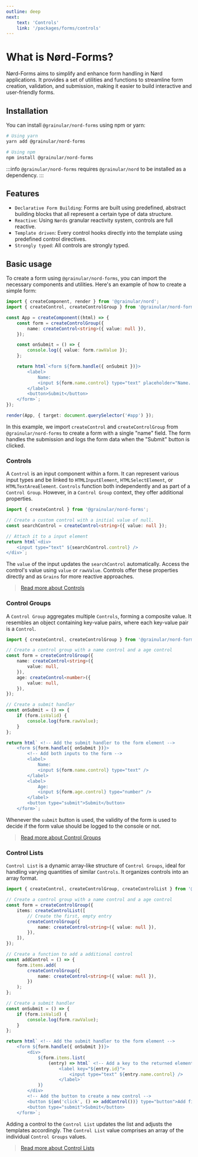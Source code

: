 ```yaml
---
outline: deep
next:
    text: 'Controls'
    link: '/packages/forms/controls'
---
```


<!-- @format -->

# What is Nørd-Forms?

Nørd-Forms aims to simplify and enhance form handling in Nørd applications. It provides a set of utilities and functions to streamline form creation, validation, and submission, making it easier to build interactive and user-friendly forms.

## Installation

You can install `@grainular/nord-forms` using npm or yarn:

```bash
# Using yarn
yarn add @grainular/nord-forms

# Using npm
npm install @grainular/nord-forms
```

:::info
`@grainular/nord-forms` requires `@grainular/nord` to be installed as a dependency.
:::

## Features

-   `Declarative Form Building`: Forms are built using predefined, abstract building blocks that all represent a certain type of data structure.
-   `Reactive`: Using `Nørds` granular reactivity system, controls are full reactive.
-   `Template driven`: Every control hooks directly into the template using predefined control directives.
-   `Strongly typed`: All controls are strongly typed.

## Basic usage

To create a form using `@grainular/nord-forms`, you can import the necessary components and utilities. Here's an example of how to create a simple form:

```ts
import { createComponent, render } from '@grainular/nord';
import { createControl, createControlGroup } from '@grainular/nord-forms';

const App = createComponent((html) => {
    const form = createControlGroup({
        name: createControl<string>({ value: null }),
    });

    const onSubmit = () => {
        console.log({ value: form.rawValue });
    };

    return html`<form ${form.handle({ onSubmit })}>
        <label>
            Name:
            <input ${form.name.control} type="text" placeholder="Name..." />
        </label>
        <button>Submit</button>
    </form>`;
});

render(App, { target: document.querySelector('#app') });
```

In this example, we import `createControl` and `createControlGroup` from `@grainular/nord-forms` to create a form with a single "name" field. The form handles the submission and logs the form data when the "Submit" button is clicked.

### Controls

A `Control` is an input component within a form. It can represent various input types and be linked to `HTMLInputElement`, `HTMLSelectElement`, or `HTMLTextAreaElement`. `Controls` function both independently and as part of a `Control Group`. However, in a `Control Group` context, they offer additional properties.

```ts
import { createControl } from '@grainular/nord-forms';

// Create a custom control with a initial value of null.
const searchControl = createControl<string>({ value: null });

// Attach it to a input element
return html`<div>
    <input type="text" ${searchControl.control} />
</div>`;
```

The `value` of the input updates the `searchControl` automatically. Access the control's value using `value` or `rawValue`. Controls offer these properties directly and as `Grains` for more reactive approaches.

> [Read more about Controls](./controls.md)

### Control Groups

A `Control Group` aggregates multiple `Controls`, forming a composite value. It resembles an object containing key-value pairs, where each key-value pair is a `Control`.

```ts
import { createControl, createControlGroup } from '@grainular/nord-forms';

// Create a control group with a name control and a age control
const form = createControlGroup({
    name: createControl<string>({
        value: null,
    }),
    age: createControl<number>({
        value: null,
    }),
});

// Create a submit handler
const onSubmit = () => {
    if (form.isValid) {
        console.log(form.rawValue);
    }
};

return html` <!-- Add the submit handler to the form element -->
    <form ${form.handle({ onSubmit })}>
        <!-- Add both inputs to the form -->
        <label>
            Name:
            <input ${form.name.control} type="text" />
        </label>
        <label>
            Age:
            <input ${form.age.control} type="number" />
        </label>
        <button type="submit">Submit</button>
    </form>`;
```

Whenever the `submit` button is used, the validity of the form is used to decide if the form value should be logged to the console or not.

> [Read more about Control Groups](./group-controls.md)

### Control Lists

`Control List` is a dynamic array-like structure of `Control Groups`, ideal for handling varying quantities of similar `Controls`. It organizes controls into an array format.

```ts
import { createControl, createControlGroup, createControlList } from '@grainular/nord-forms';

// Create a control group with a name control and a age control
const form = createControlGroup({
    items: createControlList([
        // Create the first, empty entry
        createControlGroup({
            name: createControl<string>({ value: null }),
        }),
    ]),
});

// Create a function to add a additional control
const addControl = () => {
    form.items.add(
        createControlGroup({
            name: createControl<string>({ value: null }),
        })
    );
};

// Create a submit handler
const onSubmit = () => {
    if (form.isValid) {
        console.log(form.rawValue);
    }
};

return html` <!-- Add the submit handler to the form element -->
    <form ${form.handle({ onSubmit })}>
        <div>
            ${form.items.list(
                (entry) => html` <!-- Add a key to the returned element -->
                    <label key="${entry.id}">
                        <input type="text" ${entry.name.control} />
                    </label>`
            )}
        </div>
        <!-- Add the button to create a new control -->
        <button ${on('click', () => addControl())} type="button">Add field</button>
        <button type="submit">Submit</button>
    </form>`;
```

Adding a control to the `Control List` updates the list and adjusts the templates accordingly. The `Control List` value comprises an array of the individual `Control Groups` values.

> [Read more about Control Lists](./list-controls.md)
